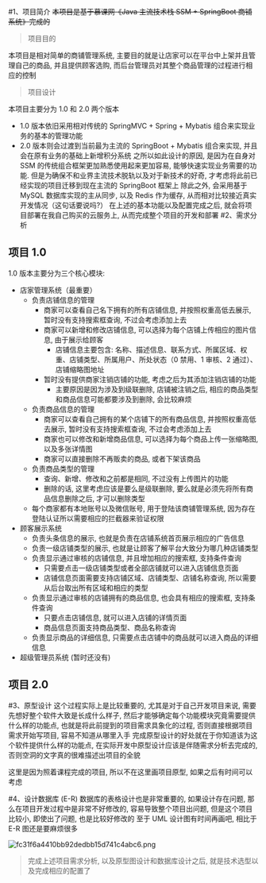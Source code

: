 #1、项目简介
~~本项目是基于慕课网《Java 主流技术栈 SSM + SpringBoot 商铺系统》完成的~~
> 项目目的

本项目是相对简单的商铺管理系统, 主要目的就是让店家可以在平台中上架并且管理自己的商品, 并且提供顾客选购, 而后台管理员对其整个商品管理的过程进行相应的控制
> 项目设计

本项目主要分为 1.0 和 2.0 两个版本
* 1.0 版本依旧采用相对传统的 SpringMVC + Spring + Mybatis 组合来实现业务的基本的管理功能
* 2.0 版本则会过渡到当前最为主流的 SpringBoot + Mybatis 组合来实现, 并且会在原有业务的基础上新增积分系统
之所以如此设计的原因, 是因为在自身对 SSM 的传统组合框架更加熟悉使用起来更加容易, 能够快速实现业务需要的功能. 但是为确保不和业界主流技术脱轨以及对于新技术的好奇, 才考虑将此前已经实现的项目迁移到现在主流的 SpringBoot 框架上
除此之外, 会采用基于 MySQL 数据库实现的主从同步, 以及 Redis 作为缓存, 从而相对比较接近真实开发情况（这句话要说吗?）
在上述的基本功能以及配置完成之后, 就会将项目部署在我自己购买的云服务上, 从而完成整个项目的开发和部署
#2、需求分析
## 项目 1.0
1.0 版本主要分为三个核心模块:
* 店家管理系统（最重要）
    * 负责店铺信息的管理
        * 商家可以查看自己名下拥有的所有店铺信息, 并按照权重高低去展示, 暂时没有支持搜索框查询, 不过会考虑添加上去
        * 商家可以新增和修改店铺信息, 可以选择为每个店铺上传相应的图片信息, 由于展示给顾客
            * 店铺信息主要包含: 名称、描述信息、联系方式、所属区域、权重、店铺类型、所属用户、所处状态（0 禁用、1 审核、2 通过）、店铺缩略图地址
        * 暂时没有提供商家注销店铺的功能, 考虑之后为其添加注销店铺的功能
            * 主要原因是因为涉及到级联删除, 店铺被注销之后, 相应的商品类型和商品信息可能都要涉及到删除, 会比较麻烦
    * 负责商品信息的管理
        * 商家可以查看自己拥有的某个店铺下的所有商品信息, 并按照权重高低去展示, 暂时没有支持搜索框查询, 不过会考虑添加上去
        * 商家也可以修改和新增商品信息, 可以选择为每个商品上传一张缩略图, 以及多张详情图
        * 商家可以直接删除不再贩卖的商品, 或者下架该商品
    * 负责商品类型的管理
        * 查询、新增、修改和之前都是相同, 不过没有上传图片的功能
        * 删除的话, 这里考虑应该是要么是级联删除, 要么就是必须先将所有商品信息删除之后, 才可以删除类型
    * 每个商家都有本地账号以及微信账号, 用于登陆该商铺管理系统, 因为存在登陆认证所以需要相应的拦截器来验证权限
* 顾客展示系统
    * 负责头条信息的展示, 也就是负责在店铺系统首页展示相应的广告信息
    * 负责一级店铺类型的展示, 也就是让顾客了解平台大致分为哪几种店铺类型
    * 负责显示通过审核的店铺信息, 并且增加相应的搜索框, 支持条件查询
        * 只需要点击一级店铺类型或者全部店铺就可以进入店铺信息页面
        * 店铺信息页面需要支持店铺区域、店铺类型、店铺名称查询, 所以需要从后台取出所有区域和相应的类型
    * 负责显示通过审核的店铺拥有的商品信息, 也会具有相应的搜索框, 支持条件查询
        * 只要点击店铺信息, 就可以进入店铺的详情页面
        * 商品信息页面支持商品类型、商品名称查询
    * 负责显示商品的详细信息, 只需要点击店铺中的商品就可以进入商品的详细信息
* 超级管理员系统 (暂时还没有)
## 项目 2.0

#3、原型设计
这个过程实际上是比较重要的, 尤其是对于自己开发项目来说, 需要先想好整个软件大致是长成什么样子, 然后才能够确定每个功能模块究竟需要提供什么样的功能点, 也就是将此前提到的项目需求具象化的过程, 否则直接根据项目需求开始写项目, 容易不知道从哪里入手
完成原型设计的好处就在于你知道该为这个软件提供什么样的功能点, 在实际开发中原型设计应该是伴随需求分析去完成的, 否则空洞的文字真的很难描述出项目的全貌

这里是因为照着课程完成的项目, 所以不在这里画项目原型, 如果之后有时间可以考虑

#4、设计数据库 (E-R)
数据库的表格设计也是非常重要的, 如果设计存在问题, 那么在项目开发过程中是非常不好修改的, 容易导致整个项目出问题, 但是这个项目比较小, 即使出了问题, 也是比较好修改的
至于 UML 设计图有时间再画吧, 相比于 E-R 图还是要麻烦很多

![fc31f6a4410bb92dedbb15d741c4abc6.png](https://i1.xpic.jp/file/xpicjp/2022/02/15/fc31f6a4410bb92dedbb15d741c4abc6.png)

> 完成上述项目需求分析, 以及原型图设计和数据库设计之后, 就是技术选型以及完成相应的配置了